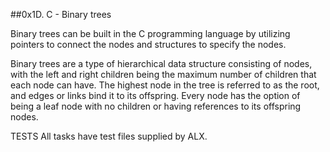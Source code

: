 ##0x1D. C - Binary trees

Binary trees can be built in the C programming language by utilizing
pointers to connect the nodes and structures to specify the nodes.

Binary trees are a type of hierarchical data structure consisting of
 nodes, with the left and right children being the maximum number of
children that each node can have. The highest node in the tree is
referred to as the root, and edges or links bind it to its offspring. 
Every node has the option of being a leaf node with no children or 
having references to its offspring nodes.


TESTS
All tasks have test files supplied by ALX.
